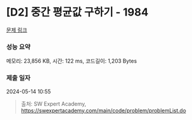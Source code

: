 # [D2] 중간 평균값 구하기 - 1984 

[문제 링크](https://swexpertacademy.com/main/code/problem/problemDetail.do?contestProbId=AV5Pw_-KAdcDFAUq) 

### 성능 요약

메모리: 23,856 KB, 시간: 122 ms, 코드길이: 1,203 Bytes

### 제출 일자

2024-05-14 10:55



> 출처: SW Expert Academy, https://swexpertacademy.com/main/code/problem/problemList.do